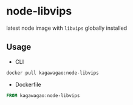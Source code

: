 # node-libvips

latest node image with `libvips` globally installed

## Usage

- CLI

```bash
docker pull kagawagao:node-libvips
```

- Dockerfile

```dockerfile
FROM kagawagao:node-libvips
```
